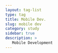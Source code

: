 ```yaml
---
layout: tag-list
type: tag
title: Mobile Dev.
slug: mobile dev
category: study
sidebar: true
description: >
   Mobile Development
---
```

